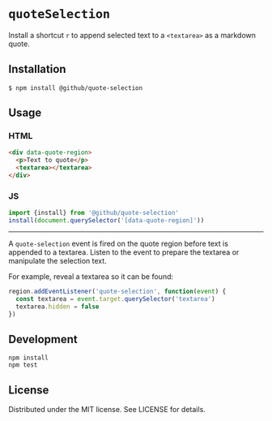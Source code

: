 # `quoteSelection`

Install a shortcut `r` to append selected text to a `<textarea>` as a markdown quote.

## Installation

```
$ npm install @github/quote-selection
```

## Usage

### HTML

```html
<div data-quote-region>
  <p>Text to quote</p>
  <textarea></textarea>
</div>
```

### JS

```js
import {install} from '@github/quote-selection'
install(document.querySelector('[data-quote-region]'))
```

---

A `quote-selection` event is fired on the quote region before text is appended to a textarea. Listen to the event to prepare the textarea or manipulate the selection text.

For example, reveal a textarea so it can be found:

```js
region.addEventListener('quote-selection', function(event) {
  const textarea = event.target.querySelector('textarea')
  textarea.hidden = false
})
```

## Development

```
npm install
npm test
```

## License

Distributed under the MIT license. See LICENSE for details.
